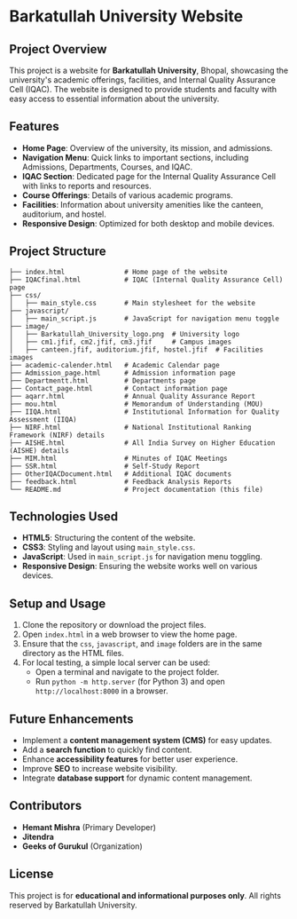 # Barkatullah University Website

## Project Overview
This project is a website for **Barkatullah University**, Bhopal, showcasing the university's academic offerings, facilities, and Internal Quality Assurance Cell (IQAC). The website is designed to provide students and faculty with easy access to essential information about the university.

## Features
- **Home Page**: Overview of the university, its mission, and admissions.
- **Navigation Menu**: Quick links to important sections, including Admissions, Departments, Courses, and IQAC.
- **IQAC Section**: Dedicated page for the Internal Quality Assurance Cell with links to reports and resources.
- **Course Offerings**: Details of various academic programs.
- **Facilities**: Information about university amenities like the canteen, auditorium, and hostel.
- **Responsive Design**: Optimized for both desktop and mobile devices.

## Project Structure
```
├── index.html               # Home page of the website
├── IQACfinal.html           # IQAC (Internal Quality Assurance Cell) page
├── css/
│   ├── main_style.css       # Main stylesheet for the website
├── javascript/
│   ├── main_script.js       # JavaScript for navigation menu toggle
├── image/
│   ├── Barkatullah_University_logo.png  # University logo
│   ├── cm1.jfif, cm2.jfif, cm3.jfif     # Campus images
│   ├── canteen.jfif, auditorium.jfif, hostel.jfif  # Facilities images
├── academic-calender.html   # Academic Calendar page
├── Admission_page.html      # Admission information page
├── Departmentt.html         # Departments page
├── Contact_page.html        # Contact information page
├── aqarr.html               # Annual Quality Assurance Report
├── mou.html                 # Memorandum of Understanding (MOU)
├── IIQA.html                # Institutional Information for Quality Assessment (IIQA)
├── NIRF.html                # National Institutional Ranking Framework (NIRF) details
├── AISHE.html               # All India Survey on Higher Education (AISHE) details
├── MIM.html                 # Minutes of IQAC Meetings
├── SSR.html                 # Self-Study Report
├── OtherIQACDocument.html   # Additional IQAC documents
├── feedback.html            # Feedback Analysis Reports
└── README.md                # Project documentation (this file)
```

## Technologies Used
- **HTML5**: Structuring the content of the website.
- **CSS3**: Styling and layout using `main_style.css`.
- **JavaScript**: Used in `main_script.js` for navigation menu toggling.
- **Responsive Design**: Ensuring the website works well on various devices.

## Setup and Usage
1. Clone the repository or download the project files.
2. Open `index.html` in a web browser to view the home page.
3. Ensure that the `css`, `javascript`, and `image` folders are in the same directory as the HTML files.
4. For local testing, a simple local server can be used:
   - Open a terminal and navigate to the project folder.
   - Run `python -m http.server` (for Python 3) and open `http://localhost:8000` in a browser.

## Future Enhancements
- Implement a **content management system (CMS)** for easy updates.
- Add a **search function** to quickly find content.
- Enhance **accessibility features** for better user experience.
- Improve **SEO** to increase website visibility.
- Integrate **database support** for dynamic content management.

## Contributors
- **Hemant Mishra** (Primary Developer)
- **Jitendra**
- **Geeks of Gurukul** (Organization)

## License
This project is for **educational and informational purposes only**. All rights reserved by Barkatullah University.


